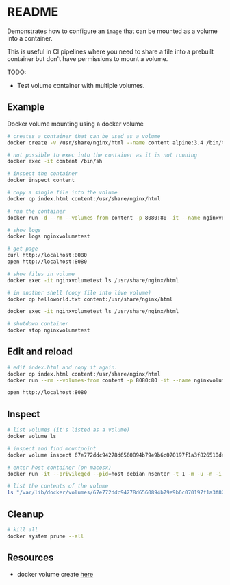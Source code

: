 # README

Demonstrates how to configure an `image` that can be mounted as a volume into a container.  

This is useful in CI pipelines where you need to share a file into a prebuilt container but don't have permissions to mount a volume.  

TODO:

* Test volume container with multiple volumes.

## Example

Docker volume mounting using a docker volume  

```sh
# creates a container that can be used as a volume
docker create -v /usr/share/nginx/html --name content alpine:3.4 /bin/true

# not possible to exec into the container as it is not running
docker exec -it content /bin/sh  

# inspect the container
docker inspect content              

# copy a single file into the volume
docker cp index.html content:/usr/share/nginx/html

# run the container
docker run -d --rm --volumes-from content -p 8080:80 -it --name nginxvolumetest nginx:1.19.9 

# show logs 
docker logs nginxvolumetest

# get page
curl http://localhost:8080
open http://localhost:8080

# show files in volume
docker exec -it nginxvolumetest ls /usr/share/nginx/html

# in another shell (copy file into live volume)
docker cp helloworld.txt content:/usr/share/nginx/html

docker exec -it nginxvolumetest ls /usr/share/nginx/html

# shutdown container
docker stop nginxvolumetest
```

## Edit and reload

```sh
# edit index.html and copy it again. 
docker cp index.html content:/usr/share/nginx/html
docker run --rm --volumes-from content -p 8080:80 -it --name nginxvolume nginx:1.19.9 

open http://localhost:8080
```

## Inspect

```sh
# list volumes (it's listed as a volume)
docker volume ls    

# inspect and find mountpoint
docker volume inspect 67e772ddc94278d6560894b79e9b6c070197f1a3f826510de4cc749644b6b49

# enter host container (on macosx)
docker run -it --privileged --pid=host debian nsenter -t 1 -m -u -n -i sh

# list the contents of the volume
ls "/var/lib/docker/volumes/67e772ddc94278d6560894b79e9b6c070197f1a3f826510de4cc749644b6b497/_data"
```

## Cleanup

```sh
# kill all
docker system prune --all 
```

## Resources

* docker volume create [here](https://docs.docker.com/engine/reference/commandline/volume_create/)